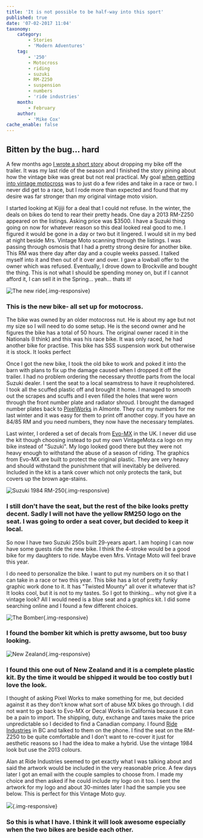 ```yaml
---
title: 'It is not possible to be half-way into this sport'
published: true
date: '07-02-2017 11:04'
taxonomy:
    category:
        - Stories
        - 'Modern Adventures'
    tag:
        - '250'
        - Motocross
        - riding
        - suzuki
        - RM-Z250
        - suspension
        - numbers
        - 'ride industries'
    month:
        - February
    author:
        - 'Mike Cox'
cache_enable: false
---
```


## Bitten by the bug... hard

A few months ago [I wrote a short story](http://vintagemoto.ca/notes/have-you-ever-done-anything-this-dumb) about dropping my bike off the trailer.  It was my last ride of the season and I finished the story pining about how the vintage bike was great but not real practical.  My goal [when getting into vintage motocross](http://vintagemoto.ca/notes/i-am-now-a-vintage-motocross-racer) was to just do a few rides and take in a race or two.  I never did get to a race, but I rode more than expected and found that my desire was far stronger than my original vintage moto vision. 

I started looking at Kijiji for a deal that I could not refuse.  In the winter, the deals on bikes do tend to rear their pretty heads.   One day a 2013 RM-Z250 appeared on the listings.  Asking price was $3500.  I have a Suzuki thing going on now for whatever reason so this deal looked real good to me.  I figured it would be gone in a day or two but it lingered.  I would sit in my bed at night beside Mrs. Vintage Moto scanning through the listings. I was passing through osmosis that I had a pretty strong desire for another bike.  This RM was there day after day and a couple weeks passed.  I talked myself into it and then out of it over and over.  I gave a lowball offer to the owner which was refused.  Eventually, I drove down to Brockville and bought the thing.  This is not what I should be spending money on, but if I cannot afford it, I can sell it in the Spring... yeah... thats it!

![The new ride](2013-rmz.jpg?cropResize=800,800){.img-responsive}
### This is the new bike- all set up for motocross. 

The bike was owned by an older motocross nut.  He is about my age but not my size so I will need to do some setup.  He is the second owner and he figures the bike has a total of 50 hours.  The original owner raced it in the Nationals (I think) and this was his race bike.  It was only raced, he had another bike for practise.  This bike has SSS suspension work but otherwise it is stock.  It looks perfect

Once I got the new bike, I took the old bike to work and poked it into the barn with plans to fix up the damage caused when I dropped it off the trailer.  I had no problem ordering the necessary throttle parts from the local Suzuki dealer.  I sent the seat to a local seamstress to have it reupholstered.  I took all the scuffed plastic off and brought it home.  I managed to smooth out the scrapes and scuffs and I even filled the holes that were worn through the front number plate and radiator shroud.  I brought the damaged number plates back to [PixelWorks](http://www.pxl-works.com) in Almonte.  They cut my numbers for me last winter and it was easy for them to print off another copy.  If you have an 84/85 RM and you need numbers, they now have the necessary templates. 

Last winter, I ordered a set of decals from [Evo-MX](https://www.evo-mx.com/shop/rm/trrm05/) in the UK.  I never did use the kit though choosing instead to put my own VintageMota.ca logo on my bike instead of "Suzuki". My logo looked good there but they were not heavy enough to withstand the abuse of a season of riding.  The graphics from Evo-MX are built to protect the original plastic.  They are very heavy and should withstand the punishment that will inevitably be delivered.  Included in the kit is a tank cover which not only protects the tank, but covers up the brown age-stains.

![Suzuki 1984 RM-250](84-rm-250.jpg?cropResize=800,800){.img-responsive}
### I still don't have the seat, but the rest of the bike looks pretty decent.  Sadly I will not have the yellow RM250 logo on the seat.  I was going to order a seat cover, but decided to keep it local.

So now I have two Suzuki 250s built 29-years apart. I am hoping I can now have some guests ride the new bike.  I think the 4-stroke would be a good bike for my daughters to ride.  Maybe even Mrs. Vintage Moto will feel brave this year.  

I do need to personalize the bike.  I want to put my numbers on it so that I can take in a race or two this year.  This bike has a lot of pretty funky graphic work done to it. It has "Twisted Mounty" all over it whatever that is?  It looks cool, but it is not to my tastes.  So I got to thinking... why not give it a vintage look?  All I would need is a blue seat and a graphics kit.  I did some searching online and I found a few different choices.

![The Bomber](bomber.jpg?cropResize=800,800){.img-responsive}
### I found the bomber kit which is pretty awsome, but too busy looking.

![New Zealand](Retro-RMZ250-1986__00306.1467935264.1280.1280.jpg?cropResize=800,800){.img-responsive}
### I found this one out of New Zealand and it is a complete plastic kit.  By the time it would be shipped it would be too costly but I love the look.

I thought of asking Pixel Works to make something for me, but decided against it as they don't know what sort of abuse MX bikes go through.  I did not want to go back to Evo-MX or Decal Works in California because it can be a pain to import.  The shipping, duty, exchange and taxes make the price unpredictable so I decided to find a Canadian company.  I found [Ride Industries](http://www.rideltd.com) in BC and talked to them on the phone.  I find the seat on the RM-Z250 to be quite comfortable and I don't want to re-cover it just for aesthetic reasons so I had the idea to make a hybrid.  Use the vintage 1984 look but use the 2013 colours.  

Alan at Ride Industries seemed to get exactly what I was talking about and said the artwork would be included in the very reasonable price.  A few days later I got an email with the couple samples to choose from.  I made my choice and then asked if he could include my logo on it too.  I sent the artwork for my logo and about 30-mintes later I had the sample you see below.  This is perfect for this Vintage Moto guy.

![](rmz250-2015-cox.jpg?cropResize=800,800){.img-responsive}
### So this is what I have.  I think it will look awesome especially when the two bikes are beside each other.





